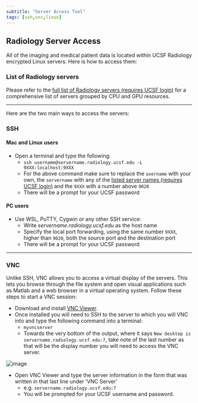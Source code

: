 ```yaml
---
subtitle: "Server Access Tool"
tags: [ssh,vnc,linux]
---
```


## Radiology Server Access

All of the imaging and medical patient data is located within UCSF Radiology encrypted Linux servers. Here is how to access them:

### List of Radiology servers

Please refer to the [full list of Radiology servers (requires UCSF login)](https://git.radiology.ucsf.edu/amoralesmartinez/ucsf-getting-started/-/blob/6120498a5f7c45429992b1292e77f0a6f5d2c950/content/materials/listofservers.md) for a comprehensive list of servers grouped by CPU and GPU resources.

---

Here are the two main ways to access the servers:

### SSH

#### Mac and Linux users

- Open a terminal and type the following:
  - `ssh username@servername.radiology.ucsf.edu -L 9XXX:localhost:9XXX`
  - For the above command make sure to replace the `username` with your own, the  `servername` with any of the [listed server names (requires UCSF login)](https://git.radiology.ucsf.edu/amoralesmartinez/ucsf-getting-started/-/blob/6120498a5f7c45429992b1292e77f0a6f5d2c950/content/materials/listofservers.md) and the `9XXX` with a number above `9020`
  - There will be a prompt for your UCSF password  

#### PC users

- Use WSL, PuTTY, Cygwin or any other SSH service:
  - Write *servername.radiology.ucsf.edu* as the host name
  - Specify the local port forwarding, using the same number `9XXX`, higher than `9020`, both the source port and the destination port
  - There will be a prompt for your UCSF password

---

### VNC

Unlike SSH, VNC allows you to access a virtual display of the servers. This lets you browse through the file system and open visual applications such as Matlab and a web browser in a virtual operating system. Follow these steps to start a VNC session:

- Download and install [VNC Viewer](https://www.realvnc.com/en/connect/download/viewer/).
- Once installed you will need to SSH to the server to which you will VNC into and type the following command into a terminal:
  - `myvncserver`
  - Towards the very bottom of the output, where it says `New desktop is servername.radiology.ucsf.edu:7`, take note of the last number as that will be the display number you will need to access the VNC server.

![image](/materials/vncserversample.png "Sample Image")

- Open VNC Viewer and type the server information in the form that was written in that last line under 'VNC Server'
  - e.g. `servername.radiology.ucsf.edu:7`
  - You will be prompted for your UCSF username and password.
